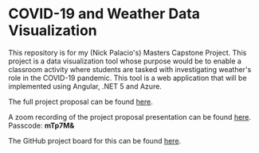 # COVID-19 and Weather Data Visualization

This repository is for my (Nick Palacio's) Masters Capstone Project. This project is a data visualization tool whose purpose would be to enable a classroom activity where students are tasked with investigating weather's role in the COVID-19 pandemic. This tool is a web application that will be implemented using Angular, .NET 5 and Azure.

The full project proposal can be found [here](./Documentation/ProjectProposal.pdf).

A zoom recording of the project proposal presentation can be found [here](https://fcsamerica.zoom.us/rec/share/yJXlMo2QgDyGtFljDos2USHCnK3Eg27Hqe7AdmCV1FzEMq1-mXOODx7CY75C9H5q.nocM_QZZSADTxiTQ). Passcode: **mTp7M&**

The GitHub project board for this can be found [here](https://github.com/npalacio/covid-and-weather-data-visualization/projects/1).
